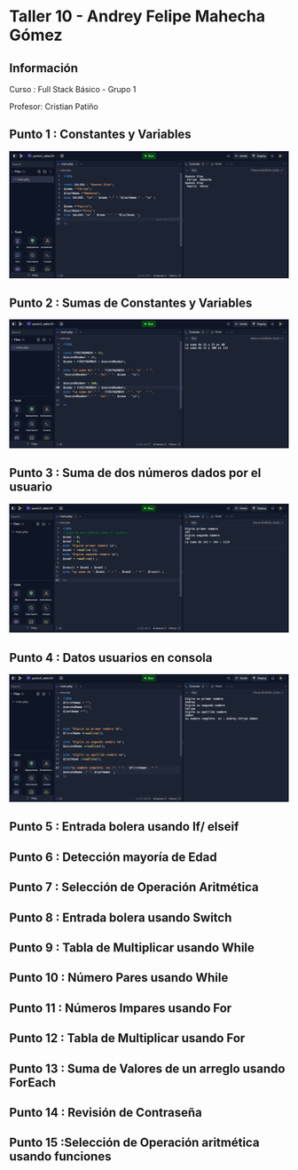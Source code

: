 <h1>Taller 10 - Andrey Felipe Mahecha Gómez</h1>

<h2>Información</h2>
<p>Curso : Full Stack Básico - Grupo 1</p>
<p>Profesor: Cristian Patiño</p>


<h2>Punto 1 : Constantes y Variables</h2>
<img src="./public/images/punto-1.png" alt="punto 1">

<h2>Punto 2 : Sumas de Constantes y Variables</h2>
<img src="./public/images/punto-2.png" alt="punto 2">

<h2>Punto 3 : Suma de dos números dados  por el usuario</h2>
<img src="./public/images/punto-3.png" alt="punto 3">

<h2>Punto 4 : Datos usuarios en consola</h2>
<img src="./public/images/punto-4.png" alt="punto 4">

<h2>Punto 5 : Entrada bolera usando If/ elseif</h2>

<h2>Punto 6 : Detección mayoría de Edad</h2>

<h2>Punto 7 : Selección de Operación Aritmética</h2>

<h2>Punto 8 : Entrada bolera usando Switch</h2>

<h2>Punto 9 : Tabla de Multiplicar usando While</h2>

<h2>Punto 10 : Número Pares usando While</h2>

<h2>Punto 11 : Números Impares usando For</h2>

<h2>Punto 12 : Tabla de Multiplicar usando For</h2>

<h2>Punto 13 : Suma de Valores de un arreglo usando ForEach</h2>

<h2>Punto 14 : Revisión de Contraseña</h2>

<h2>Punto 15 :Selección de Operación aritmética usando funciones</h2>